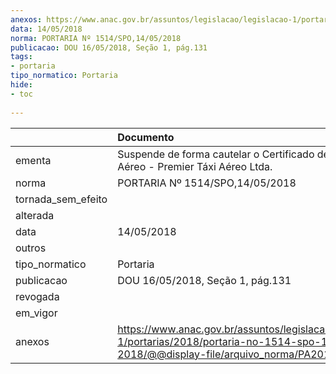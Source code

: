 ```yaml
---
anexos: https://www.anac.gov.br/assuntos/legislacao/legislacao-1/portarias/2018/portaria-no-1514-spo-14-05-2018/@@display-file/arquivo_norma/PA2018-1514.pdf
data: 14/05/2018
norma: PORTARIA Nº 1514/SPO,14/05/2018
publicacao: DOU 16/05/2018, Seção 1, pág.131
tags:
- portaria
tipo_normatico: Portaria
hide: 
- toc 
 
---
```


|                    | Documento                                                                                                                                            |
|:-------------------|:-----------------------------------------------------------------------------------------------------------------------------------------------------|
| ementa             | Suspende de forma cautelar o Certificado de Operador Aéreo - Premier Táxi Aéreo Ltda.                                                                |
| norma              | PORTARIA Nº 1514/SPO,14/05/2018                                                                                                                      |
| tornada_sem_efeito |                                                                                                                                                      |
| alterada           |                                                                                                                                                      |
| data               | 14/05/2018                                                                                                                                           |
| outros             |                                                                                                                                                      |
| tipo_normatico     | Portaria                                                                                                                                             |
| publicacao         | DOU 16/05/2018, Seção 1, pág.131                                                                                                                     |
| revogada           |                                                                                                                                                      |
| em_vigor           |                                                                                                                                                      |
| anexos             | https://www.anac.gov.br/assuntos/legislacao/legislacao-1/portarias/2018/portaria-no-1514-spo-14-05-2018/@@display-file/arquivo_norma/PA2018-1514.pdf |